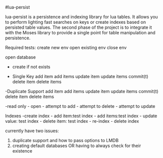 #lua-persist

lua-persist is a persistence and indexing library for lua tables. It allows you to perform lighting fast searches on keys or create indexes based on persisted table values. The second phase of the project is to integrate it with the Moses library to provide a single point for table manipulation and persistence.


Required tests:
create new env
open existing env
close env

open database
- create if not exists

- Single Key
	add item
	add items
	update item
	update items
	commit(t)
	delete item
	delete items

-Duplicate Support
	add item
	add items
	update item
	update items
	commit(t)
	delete item
	delete items

-read only
	- open
	- attempt to add
	- attempt to delete
	- attempt to update

Indexes
	-create index
	- add item:test index
	- add items:test index
	- update value: test index
	- delete item: test index
	- re-index
	- delete index

currently have two issues:

1) duplicate support and how to pass options to LMDB
2) creating default databases OR having to always check for their existence




